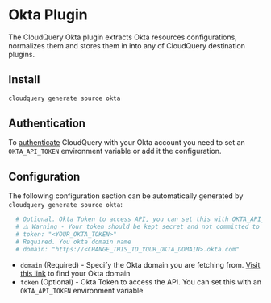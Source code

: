 # Okta Plugin

The CloudQuery Okta plugin extracts Okta resources configurations, normalizes them and stores them in into any of CloudQuery destination plugins.

## Install

```bash
cloudquery generate source okta
```

## Authentication

To [authenticate](https://developer.okta.com/docs/guides/create-an-api-token/overview/) CloudQuery with your Okta account you need to set an `OKTA_API_TOKEN` environment variable or add it the configuration.

## Configuration

The following configuration section can be automatically generated by `cloudquery generate source okta`:

```yaml
  # Optional. Okta Token to access API, you can set this with OKTA_API_TOKEN environment variable
  # ⚠️ Warning - Your token should be kept secret and not committed to source control
  # token: "<YOUR_OKTA_TOKEN>"
  # Required. You okta domain name
  # domain: "https://<CHANGE_THIS_TO_YOUR_OKTA_DOMAIN>.okta.com"
```

- `domain` (Required) - Specify the Okta domain you are fetching from. [Visit this link](https://developer.okta.com/docs/guides/find-your-domain/findorg/) to find your Okta domain
- `token` (Optional) - Okta Token to access the API. You can set this with an `OKTA_API_TOKEN` environment variable
